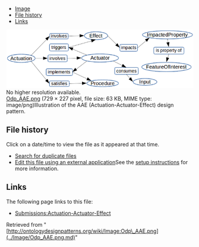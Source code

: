 * [Image](../Image/Odp_AAE.png.md#file)
* [File history](../Image/Odp_AAE.png.md#filehistory)
* [Links](../Image/Odp_AAE.png.md#filelinks)

[![Image:Odp AAE.png](../images/2/20/Odp_AAE.png)](../images/2/20/Odp_AAE.png)  
No higher resolution available.  
[Odp\_AAE.png](../images/2/20/Odp_AAE.png)‎ (729 × 227 pixel, file size: 63 KB, MIME type: image/png)Illustration of the AAE (Actuation-Actuator-Effect) design pattern.




## File history

Click on a date/time to view the file as it appeared at that time.



  
* [Search for duplicate files](http://ontologydesignpatterns.org/wiki/Special:FileDuplicateSearch/Odp_AAE.png "Special:FileDuplicateSearch/Odp AAE.png")
* [Edit this file using an external application](http://ontologydesignpatterns.org/wiki/index.php?title=Image:Odp_AAE.png&action=edit&externaledit=true&mode=file "Image:Odp AAE.png")See the [setup instructions](http://www.mediawiki.org/wiki/Manual:External_editors "http://www.mediawiki.org/wiki/Manual:External_editors") for more information.

## Links



The following page links to this file:


* [Submissions:Actuation-Actuator-Effect](../Submissions/Actuation-Actuator-Effect.md "Submissions:Actuation-Actuator-Effect")


Retrieved from "[http://ontologydesignpatterns.org/wiki/Image:Odp\_AAE.png](../Image/Odp_AAE.png.md)"